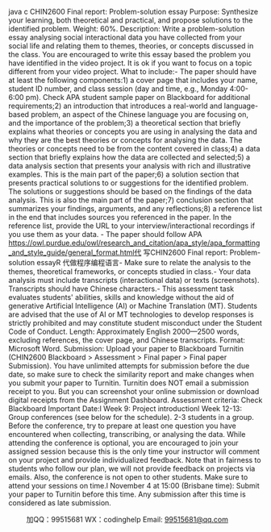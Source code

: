 java c
CHIN2600 Final report: Problem-solution essay
Purpose: Synthesize your learning, both theoretical and practical, and propose solutions to the identified problem.
Weight: 60%.
Description: Write a problem-solution essay analysing social interactional data you have collected from your social life and relating them to themes, theories, or concepts discussed in the class. You are encouraged to write this essay based the problem you have identified in the video project. It is ok if you want to focus on a topic different from your video project.
What to include:- The paper should have at least the following components:1) a cover page that includes your name, student ID number, and class session (day and time, e.g., Monday 4:00-6:00 pm). Check APA student sample paper on Blackboard for additional requirements;2) an introduction that introduces a real-world and language-based problem, an aspect of the Chinese language you are focusing on, and the importance of the problem;3) a theoretical section that briefly explains what theories or concepts you are using in analysing the data and why they are the best theories or concepts for analysing the data. The theories or concepts need to be from the content covered in class;4) a data section that briefly explains how the data are collected and selected;5) a data analysis section that presents your analysis with rich and illustrative examples. This is the main part of the paper;6) a solution section that presents practical solutions to or suggestions for the identified problem. The solutions or suggestions should be based on the findings of the data analysis. This is also the main part of the paper;7) conclusion section that summarizes your findings, arguments, and any reflections;8) a reference list in the end that includes sources you referenced in the paper. In the reference list, provide the URL to your interview/interactional recordings if you use them as your data. - The paper should follow APA https://owl.purdue.edu/owl/research_and_citation/apa_style/apa_formatting_and_style_guide/general_format.html代 写CHIN2600 Final report: Problem-solution essayR
代做程序编程语言- Make sure to relate the analysis to the themes, theoretical frameworks, or concepts studied in class.- Your data analysis must include transcripts (interactional data) or texts (screenshots). Transcripts should have Chinese characters.- This assessment task evaluates students' abilities, skills and knowledge without the aid of generative Artificial Intelligence (AI) or Machine Translation (MT). Students are advised that the use of AI or MT technologies to develop responses is strictly prohibited and may constitute student misconduct under the Student Code of Conduct.
Length: Approximately English 2000—2500 words, excluding references, the cover page, and Chinese transcripts.
Format: Microsoft Word.
Submission: Upload your paper to Blackboard Turnitin (CHIN2600 Blackboard > Assessment > Final paper > Final paper Submission). You have unlimited attempts for submission before the due date, so make sure to check the similarity report and make changes when you submit your paper to Turnitin. Turnitin does NOT email a submission receipt to you. But you can screenshot your online submission or download digital receipts from the Assignment Dashboard.
Assessment criteria: Check Blackboard
Important Date:l Week 9: Project introductionl Week 12-13: Group conferences (see below for the schedule). 2-3 students in a group. Before the conference, try to prepare at least one question you have encountered when collecting, transcribing, or analysing the data. While attending the conference is optional, you are encouraged to join your assigned session because this is the only time your instructor will comment on your project and provide individualized feedback. Note that in fairness to students who follow our plan, we will not provide feedback on projects via emails. Also, the conference is not open to other students. Make sure to attend your sessions on time.l November 4 at 15:00 (Brisbane time): Submit your paper to Turnitin before this time. Any submission after this time is considered as late submission.



         
加QQ：99515681  WX：codinghelp  Email: 99515681@qq.com
